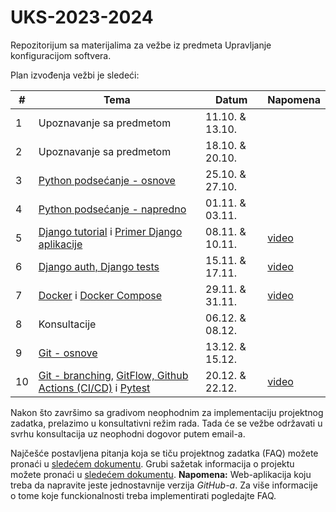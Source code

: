# UKS-2023-2024
Repozitorijum sa materijalima za vežbe iz predmeta Upravljanje konfiguracijom softvera.

Plan izvođenja vežbi je sledeći:

| # | Tema | Datum  | Napomena |
| --- | --- | --- | --- |
| 1 | Upoznavanje sa predmetom | 11.10. & 13.10. | |
| 2 | Upoznavanje sa predmetom | 18.10. & 20.10. | |
| 3 | [Python podsećanje - osnove](https://github.com/vanjamijatov/UKS-materijali/tree/main/Python%20Basics/Python%20lesson) | 25.10. & 27.10. | |
| 4 | [Python podsećanje - napredno](https://github.com/vanjamijatov/UKS-materijali/tree/main/Python%20Basics/Python%20lesson) | 01.11. & 03.11. | |
| 5 | [Django tutorial](https://github.com/vanjamijatov/UKS-materijali/tree/main/Django%20Framework) i  [Primer Django aplikacije](https://github.com/vanjamijatov/UKS-materijali/tree/main/Django%20Application%20Example)  | 08.11. & 10.11. | [video](https://drive.google.com/file/d/12ya6H6NaKd8Qnugz4w06shZZAJKAa5to/view?usp=drive_link) |
| 6 | [Django auth, Django tests](https://github.com/vanjamijatov/UKS-DjangoAuthTestsDocker) | 15.11. & 17.11. | [video](https://drive.google.com/file/d/14L0at2Ct5qdcwPNE-8kR1NNkP6jG_yOa/view?usp=drive_link) |
| 7 | [Docker](https://github.com/vanjamijatov/UKS-DjangoAuthTestsDocker) i [Docker Compose](https://github.com/vanjamijatov/UKS-DjangoProductionSetup)                        | 29.11. & 31.11. | [video](https://drive.google.com/file/d/1FFtNc2z9v7ZJ3Ufyiz4ZEHi8v2uq9h-l/view?usp=drive_link) |
| 8 | Konsultacije | 06.12. & 08.12. | |
| 9 | [Git - osnove](https://github.com/vanjamijatov/UKS-materijali/tree/main/Git) | 13.12. & 15.12. | |
| 10 | [Git - branching](https://github.com/vanjamijatov/UKS-materijali/tree/main/Git), [GitFlow, Github Actions (CI/CD)](https://github.com/vanjamijatov/UKS-DjangoAuthTestsDocker) i [Pytest](https://github.com/vanjamijatov/UKS-materijali/tree/main/Pytest) | 20.12. & 22.12. | [video](https://drive.google.com/file/d/14L0at2Ct5qdcwPNE-8kR1NNkP6jG_yOa/view?usp=drive_link) |

Nakon što završimo sa gradivom neophodnim za implementaciju projektnog zadatka, prelazimo u konsultativni režim rada. Tada će se vežbe održavati u svrhu konsultacija uz neophodni dogovor putem email-a.


Najčešće postavljena pitanja koja se tiču projektnog zadatka (FAQ) možete pronaći u [sledećem dokumentu](https://docs.google.com/document/d/1iekw6HSwoa1iIgp2G5sW72qdfjm1mXq9g99kkge1nEo/edit?usp=drive_link).
Grubi sažetak informacija o projektu možete pronaći u [sledećem dokumentu](Project.md). **Napomena:** Web-aplikacija koju treba da napravite jeste jednostavnije verzija *GitHub-a*. Za više informacije o tome koje funckionalnosti treba implementirati pogledajte FAQ.

